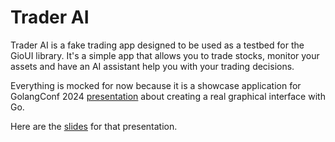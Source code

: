# Trader AI

Trader AI is a fake trading app designed to be used as a testbed for the GioUI library. It's a simple app that allows you to trade stocks, monitor your assets and have an AI assistant help you with your trading decisions.

Everything is mocked for now because it is a showcase application for GolangConf 2024 [presentation](https://golangconf.ru/2024/abstracts/11883) about creating a real graphical interface with Go.

Here are the [slides](https://docs.google.com/presentation/d/e/2PACX-1vQh-ommqKwjkbkrnMnQKcAhdC8_qYi6FbHZB6YfWM4N1G75W-be1X_-4pcRFTmS4Q/pub?start=false&loop=false&delayms=3000) for that presentation.
